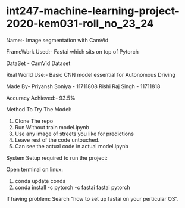 # int247-machine-learning-project-2020-kem031-roll_no_23_24

Name:- Image segmentation with CamVid

FrameWork Used:- Fastai which sits on top of Pytorch

DataSet - CamVid Dataset

Real World Use:- Basic CNN model essential for Autonomous Driving

Made By- Priyansh Soniya - 11711808
         Rishi Raj Singh - 11711818

Accuracy Achieved:- 93.5%

Method To Try The Model:
1. Clone The repo
2. Run Without train model.ipynb
3. Use any image of streets you like for predictions
4. Leave rest of the code untouched.
5. Can see the actual code in actual model.ipynb


System Setup required to run the project:

Open terminal on linux:
1. conda update conda
2. conda install -c pytorch -c fastai fastai pytorch

If having problem:
Search "how to set up fastai on your perticular OS".
